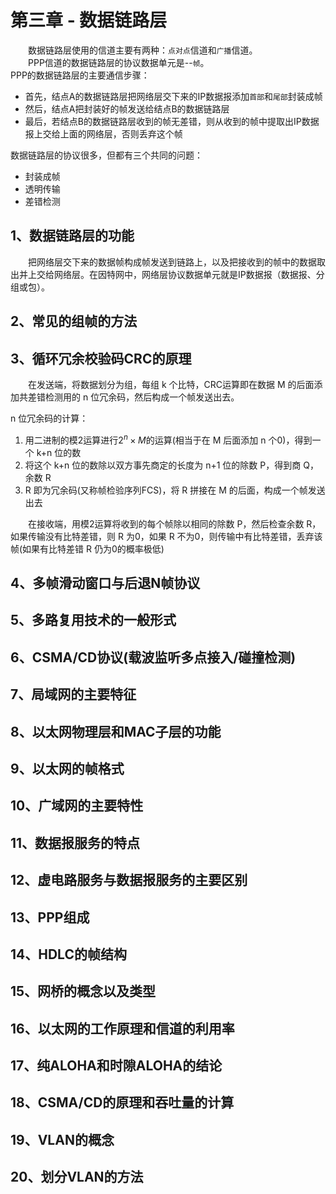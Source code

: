 # 第三章 - 数据链路层

&emsp;&emsp;数据链路层使用的信道主要有两种：`点对点`信道和`广播`信道。  
&emsp;&emsp;PPP信道的数据链路层的协议数据单元是--`帧`。  
PPP的数据链路层的主要通信步骤：

- 首先，结点A的数据链路层把网络层交下来的IP数据报添加`首部`和`尾部`封装成帧
- 然后，结点A把封装好的帧发送给结点B的数据链路层
- 最后，若结点B的数据链路层收到的帧无差错，则从收到的帧中提取出IP数据报上交给上面的网络层，否则丢弃这个帧

数据链路层的协议很多，但都有三个共同的问题：

- 封装成帧
- 透明传输
- 差错检测

## 1、数据链路层的功能

&emsp;&emsp;把网络层交下来的数据帧构成帧发送到链路上，以及把接收到的帧中的数据取出并上交给网络层。在因特网中，网络层协议数据单元就是IP数据报（数据报、分组或包）。

## 2、常见的组帧的方法

## 3、循环冗余校验码CRC的原理

&emsp;&emsp;在发送端，将数据划分为组，每组 k 个比特，CRC运算即在数据 M 的后面添加共差错检测用的 n 位冗余码，然后构成一个帧发送出去。  

n 位冗余码的计算：

1. 用二进制的模2运算进行$2^n \times M$的运算(相当于在 M 后面添加 n 个0)，得到一个 k+n 位的数
2. 将这个 k+n 位的数除以双方事先商定的长度为 n+1 位的除数 P，得到商 Q，余数 R
3. R 即为冗余码(又称帧检验序列FCS)，将 R 拼接在 M 的后面，构成一个帧发送出去

&emsp;&emsp;在接收端，用模2运算将收到的每个帧除以相同的除数 P，然后检查余数 R，如果传输没有比特差错，则 R 为0，如果 R 不为0，则传输中有比特差错，丢弃该帧(如果有比特差错 R 仍为0的概率极低)

## 4、多帧滑动窗口与后退N帧协议

## 5、多路复用技术的一般形式

## 6、CSMA/CD协议(载波监听多点接入/碰撞检测)

## 7、局域网的主要特征

## 8、以太网物理层和MAC子层的功能

## 9、以太网的帧格式

## 10、广域网的主要特性

## 11、数据报服务的特点

## 12、虚电路服务与数据报服务的主要区别

## 13、PPP组成

## 14、HDLC的帧结构

## 15、网桥的概念以及类型

## 16、以太网的工作原理和信道的利用率

## 17、纯ALOHA和时隙ALOHA的结论

## 18、CSMA/CD的原理和吞吐量的计算

## 19、VLAN的概念

## 20、划分VLAN的方法